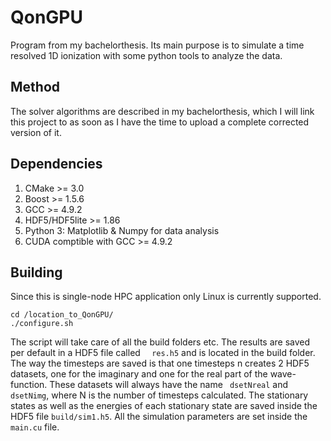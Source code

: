 # QonGPU

Program from my bachelorthesis. Its main purpose is to simulate a time resolved 1D ionization with some
python tools to analyze the data.

## Method
The solver algorithms are described in my bachelorthesis, which I will link this project to as soon as I have the time to upload a complete corrected version of it. 

## Dependencies
1. CMake >= 3.0
2. Boost >= 1.5.6
3. GCC >= 4.9.2
4. HDF5/HDF5lite >= 1.86
5. Python 3: Matplotlib & Numpy for data analysis
6. CUDA comptible with GCC >= 4.9.2

## Building
Since this is single-node HPC application only Linux is currently supported. 

```{r, engine='bash', count_lines}
cd /location_to_QonGPU/
./configure.sh

```
The script will take care of all the build folders etc. The results are saved per default
in a HDF5 file called  ```  res.h5``` and is located in the build folder. The way the timesteps are saved is that
one timesteps n creates  2 HDF5 datasets, one for the imaginary and one for the real part of the
wave-function. These datasets will always have the name ``` dsetNreal``` and ```dsetNimg```, where
N is the number of timesteps calculated. The stationary states as well as the energies of each stationary state are saved inside the
HDF5 file ```build/sim1.h5```. All the simulation parameters are set inside the ```main.cu``` file.

